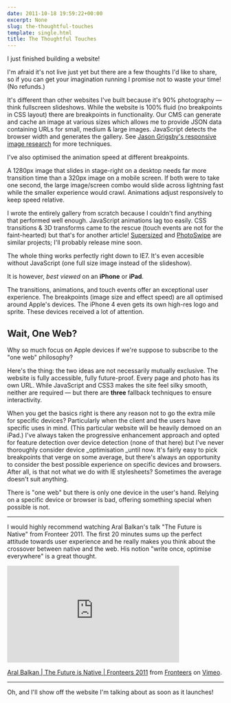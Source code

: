 ```yaml
---
date: 2011-10-18 19:59:22+00:00
excerpt: None
slug: the-thoughtful-touches
template: single.html
title: The Thoughtful Touches
---
```


I just finished building a website!

I'm afraid it's not live just yet but there are a few thoughts I'd like to share, so if you can get your imagination running I promise not to waste your time! (No refunds.)

It's different than other websites I've built because it's 90% photography — think fullscreen slideshows. While the website is 100% fluid (no breakpoints in CSS layout) there are breakpoints in functionality. Our CMS can generate and cache an image at various sizes which allows me to provide JSON data containing URLs for small, medium & large images. JavaScript detects the browser width and generates the gallery. See [Jason Grigsby's responsive image research](http://www.cloudfour.com/responsive-imgs/) for more techniques.

I've also optimised the animation speed at different breakpoints.

A 1280px image that slides in stage-right on a desktop needs far more transition time than a 320px image on a mobile screen. If both were to take one second, the large image/screen combo would slide across lightning fast while the smaller experience would crawl. Animations adjust responsively to keep speed relative.

I wrote the entirely gallery from scratch because I couldn't find anything that performed well enough. JavaScript animations lag too easily. CSS transitions & 3D transforms came to the rescue (touch events are not for the faint-hearted) but that's for another article! [Supersized](http://www.buildinternet.com/project/supersized/) and [PhotoSwipe](http://www.photoswipe.com/) are similar projects; I'll probably release mine soon.

The whole thing works perfectly right down to IE7. It's even accesible without JavaScript (one full size image instead of the slideshow).

It is however, _best viewed_ on an **iPhone** or **iPad**.

The transitions, animations, and touch events offer an exceptional user experience. The breakpoints (image size and effect speed) are all optimised around Apple's devices. The iPhone 4 even gets its own high-res logo and sprite. These devices received a lot of attention.


## Wait, One Web?


Why so much focus on Apple devices if we're suppose to subscribe to the "one web" philosophy?

Here's the thing: the two ideas are not necessarily mutually exclusive. The website is fully accessible, fully future-proof. Every page and photo has its own URL. While JavaScript and CSS3 makes the site feel silky smooth, neither are required — but there are **three** fallback techniques to ensure interactivity.

When you get the basics right is there any reason not to go the extra mile for specific devices? Particularly when the client and the users have specific uses in mind. (This particular website will be heavily demoed on an iPad.) I've always taken the progressive enhancement approach and opted for feature detection over device detection (none of that here) but I've never thoroughly consider device _optimisation _until now. It's fairly easy to pick breakpoints that verge on some average, but there's always an opportunity to consider the best possible experience on specific devices and browsers. After all, is that not what we do with IE stylesheets? Sometimes the average doesn't suit anything.

There is "one web" but there is only one device in the user's hand. Relying on a specific device or browser is bad, offering something special when possible is not.


* * *


I would highly recommend watching Aral Balkan's talk "The Future is Native" from Fronteer 2011. The first 20 minutes sums up the perfect attitude towards user experience and he really makes you think about the crossover between native and the web. His notion "write once, optimise everywhere" is a great thought.


<p class="post__image"><iframe src="http://player.vimeo.com/video/30659519?title=0&byline=0&portrait=0" frameborder="0" width="400" height="225"></iframe></p>


[Aral Balkan | The Future is Native | Fronteers 2011](http://vimeo.com/30659519) from [Fronteers](http://vimeo.com/fronteers) on [Vimeo](http://vimeo.com).


* * *


Oh, and I'll show off the website I'm talking about as soon as it launches!

